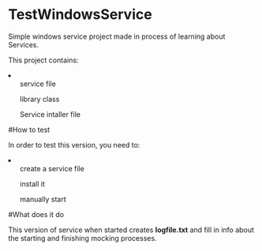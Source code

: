 # TestWindowsService
<p>Simple windows service project made in process of learning about Services.</p>
<p>This project contains:<p> 
  <li>
  <ul>service file</ul>
  <ul>library class</ul>
  <ul>Service intaller file</ul>
  </li>
#How to test
<p>In order to test this version, you need to:</p>
<li>
  <ul>create a service file</ul>
  <ul>install it</ul>
  <ul> manually start</ul>
</li>
#What does it do
<p>This version of service when started creates <b>logfile.txt</b> and fill in info about the starting and finishing mocking processes.</p>

